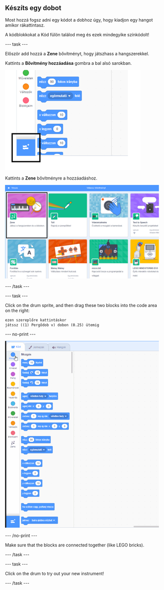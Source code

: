## Készíts egy dobot

Most hozzá fogsz adni egy kódot a dobhoz úgy, hogy kiadjon egy hangot amikor rákattintasz.

A kódblokkokat a Kód fülön találod meg és ezek mindegyike színkódolt!

\--- task \---

Először add hozzá a **Zene** bővítményt, hogy játszhass a hangszerekkel.

Kattints a **Bővítmény hozzáadása** gombra a bal alsó sarokban.

![add meg a bővítmény gombot kiemelve](images/add-extension-annotated.png)

Kattints a **Zene** bővítményre a hozzáadáshoz.

![music extension highlighted](images/click-music-annotated.png)

\--- /task \---

\--- task \---

Click on the drum sprite, and then drag these two blocks into the code area on the right:

```blocks3
ezen szereplőre kattintáskor
játssz ((1) Pergődob v) dobon (0.25) ütemig
```

\--- no-print \---

![screenshot](images/connect-block.gif)

\--- /no-print \---

Make sure that the blocks are connected together (like LEGO bricks).

\--- /task \---

\--- task \---

Click on the drum to try out your new instrument!

\--- /task \---